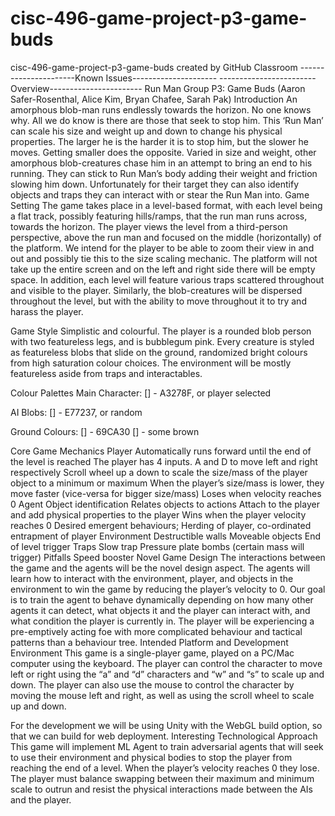 # cisc-496-game-project-p3-game-buds
cisc-496-game-project-p3-game-buds created by GitHub Classroom
----------------------Known Issues---------------------
------------------------Overview-----------------------
Run Man
Group P3: Game Buds (Aaron Safer-Rosenthal, Alice Kim, Bryan Chafee, Sarah Pak)
Introduction
An amorphous blob-man runs endlessly towards the horizon. No one knows why. All we do know is there are those that seek to stop him. This ‘Run Man’ can scale his size and weight up and down to change his physical properties. The larger he is the harder it is to stop him, but the slower he moves. Getting smaller does the opposite. Varied in size and weight, other amorphous blob-creatures chase him in an attempt to bring an end to his running. They can stick to Run Man’s body adding their weight and friction slowing him down. Unfortunately for their target they can also identify objects and traps they can interact with or stear the Run Man into.
Game Setting
The game takes place in a level-based format, with each level being a flat track, possibly featuring hills/ramps, that the run man runs across, towards the horizon. The player views the level from a third-person perspective, above the run man and focused on the middle (horizontally) of the platform. We intend for the player to be able to zoom their view in and out and possibly tie this to the size scaling mechanic. The platform will not take up the entire screen and on the left and right side there will be empty space. In addition, each level will feature various traps scattered throughout and visible to the player. Similarly, the blob-creatures will be dispersed throughout the level, but with the ability to move throughout it to try and harass the player.


Game Style
Simplistic and colourful. The player is a rounded blob person with two featureless legs, and is bubblegum pink. Every creature is styled as featureless blobs that slide on the ground, randomized bright colours from high saturation colour choices. The environment will be mostly featureless aside from traps and interactables.

Colour Palettes
Main Character:
	[] - A3278F, or player selected


AI Blobs:
	[] - E77237, or random
	
Ground Colours:
	[] - 69CA30
[] - some brown


Core Game Mechanics
Player
Automatically runs forward until the end of the level is reached
The player has 4 inputs. 
A and D to move left and right respectively
Scroll wheel up a down to scale the size/mass of the player object to a minimum or maximum
When the player’s size/mass is lower, they move faster (vice-versa for bigger size/mass)
Loses when velocity reaches 0
Agent
Object identification
Relates objects to actions
Attach to the player and add physical properties to the player
Wins when the player velocity reaches 0
Desired emergent behaviours; Herding of player, co-ordinated entrapment of player
Environment
Destructible walls
Moveable objects
End of level trigger
Traps
Slow trap
Pressure plate bombs (certain mass will trigger)
Pitfalls
Speed booster
Novel Game Design 
The interactions between the game and the agents will be the novel design aspect. The agents will learn how to interact with the environment, player, and objects in the environment to win the game by reducing the player’s velocity to 0. Our goal is to train the agent to behave dynamically depending on how many other agents it can detect, what objects it and the player can interact with, and what condition the player is currently in. The player will be experiencing a pre-emptively acting foe with more complicated behaviour and tactical patterns than a behaviour tree.
Intended Platform and Development Environment
This game is a single-player game, played on a PC/Mac computer using the keyboard. The player can control the character to move left or right using the “a” and “d” characters and “w” and “s” to scale up and down. The player can also use the mouse to control the character by moving the mouse left and right, as well as using the scroll wheel to scale up and down.

For the development we will be using Unity with the WebGL build option, so that we can build for web deployment.
Interesting Technological Approach
This game will implement ML Agent to train adversarial agents that will seek to use their environment and physical bodies to stop the player from reaching the end of a level. When the player’s velocity reaches 0 they lose. The player must balance swapping between their maximum and minimum scale to outrun and resist the physical interactions made between the AIs and the player. 

